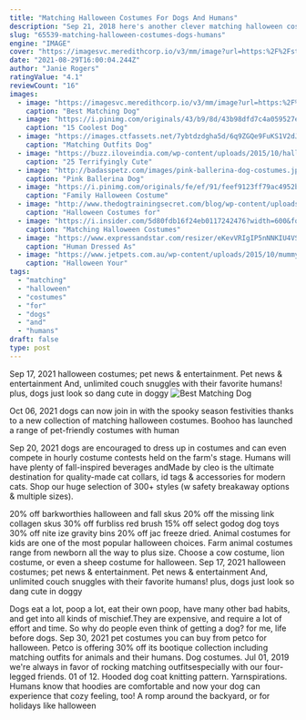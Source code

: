 ```yaml
---
title: "Matching Halloween Costumes For Dogs And Humans"
description: "Sep 21, 2018 here's another clever matching halloween costume for humans and dogs. First, your furry friend needs a hot dog costume. (this will be even funnier if you have a dachshund,"
slug: "65539-matching-halloween-costumes-dogs-humans"
engine: "IMAGE"
cover: "https://imagesvc.meredithcorp.io/v3/mm/image?url=https:%2F%2Fstatic.onecms.io%2Fwp-content%2Fuploads%2Fsites%2F47%2F2020%2F09%2F18%2Fgrandma-and-little-red.jpg"
date: "2021-08-29T16:00:04.244Z"
author: "Janie Rogers"
ratingValue: "4.1"
reviewCount: "16"
images:
  - image: "https://imagesvc.meredithcorp.io/v3/mm/image?url=https:%2F%2Fstatic.onecms.io%2Fwp-content%2Fuploads%2Fsites%2F47%2F2020%2F09%2F18%2Fgrandma-and-little-red.jpg"
    caption: "Best Matching Dog"
  - image: "https://i.pinimg.com/originals/43/b9/8d/43b98dfd7c4a059527e5ba7fbabb6adf.jpg"
    caption: "15 Coolest Dog"
  - image: "https://images.ctfassets.net/7ybtdzdgha5d/6q9ZGQe9FuKS1V2dJbc67R/783215dd87306593fead64c875c8eda2/1.png"
    caption: "Matching Outfits Dog"
  - image: "https://buzz.iloveindia.com/wp-content/uploads/2015/10/halloween-pet-9.jpg"
    caption: "25 Terrifyingly Cute"
  - image: "http://badasspetz.com/images/pink-ballerina-dog-costumes.jpg"
    caption: "Pink Ballerina Dog"
  - image: "https://i.pinimg.com/originals/fe/ef/91/feef9123ff79ac4952b941657d4d7451.jpg"
    caption: "Family Halloween Costume"
  - image: "http://www.thedogtrainingsecret.com/blog/wp-content/uploads/2018/10/AdobeStock_93053400-580x154.jpeg"
    caption: "Halloween Costumes for"
  - image: "https://i.insider.com/5d80fdb16f24eb0117242476?width=600&format=jpeg&auto=webp"
    caption: "Matching Halloween Costumes"
  - image: "https://www.expressandstar.com/resizer/eKevVRIgIP5nNNKIU4VSaNoR1KA=/1000x0/filters:quality(100)/arc-anglerfish-arc2-prod-expressandstar-mna.s3.amazonaws.com/public/Z5E3ZLEJ3NGGRBYQC2NPUHTEZQ.jpg"
    caption: "Human Dressed As"
  - image: "https://www.jetpets.com.au/wp-content/uploads/2015/10/mummy-000010422874_Full-722x1024.jpg"
    caption: "Halloween Your"
tags:
  - "matching"
  - "halloween"
  - "costumes"
  - "for"
  - "dogs"
  - "and"
  - "humans"
draft: false
type: post
---
```


Sep 17, 2021 halloween costumes; pet news & entertainment. Pet news & entertainment  And, unlimited couch snuggles with their favorite humans! plus, dogs just look so dang cute in doggy
![Best Matching Dog](https://imagesvc.meredithcorp.io/v3/mm/image?url=https:%2F%2Fstatic.onecms.io%2Fwp-content%2Fuploads%2Fsites%2F47%2F2020%2F09%2F18%2Fgrandma-and-little-red.jpg "Best Matching Dog")

Oct 06, 2021 dogs can now join in with the spooky season festivities thanks to a new collection of matching halloween costumes. Boohoo has launched a range of pet-friendly costumes with human
<!--inArticleAds-->

<!--galleryOne-->

Sep 20, 2021 dogs are encouraged to dress up in costumes and can even compete in hourly costume contests held on the farm's stage. Humans will have plenty of fall-inspired beverages andMade by cleo is the ultimate destination for quality-made cat collars, id tags & accessories for modern cats. Shop our huge selection of 300+ styles (w safety breakaway options & multiple sizes).
<!--inArticleAds-->

<!--galleryTwo-->

20% off barkworthies halloween and fall skus 20% off the missing link collagen skus 30% off furbliss red brush 15% off select godog dog toys 30% off nite ize gravity bins 20% off jac freeze dried. Animal costumes for kids are one of the most popular halloween choices. Farm animal costumes range from newborn all the way to plus size. Choose a cow costume, lion costume, or even a sheep costume for halloween. Sep 17, 2021 halloween costumes; pet news & entertainment. Pet news & entertainment  And, unlimited couch snuggles with their favorite humans! plus, dogs just look so dang cute in doggy
<!--galleryThree-->

Dogs eat a lot, poop a lot, eat their own poop, have many other bad habits, and get into all kinds of mischief.They are expensive, and require a lot of effort and time. So why do people even think of getting a dog? for me, life before dogs. Sep 30, 2021 pet costumes you can buy from petco for halloween. Petco is offering 30% off its bootique collection including matching outfits for animals and their humans. Dog costumes. Jul 01, 2019 we're always in favor of rocking matching outfitsespecially with our four-legged friends. 01 of 12. Hooded dog coat knitting pattern. Yarnspirations. Humans know that hoodies are comfortable and now your dog can experience that cozy feeling, too!  A romp around the backyard, or for holidays like halloween